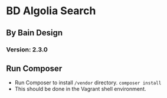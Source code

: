 # BD Algolia Search

## By Bain Design

### Version: 2.3.0

## Run Composer

-  Run Composer to install `/vendor` directory. `composer install`
-  This should be done in the Vagrant shell environment.

